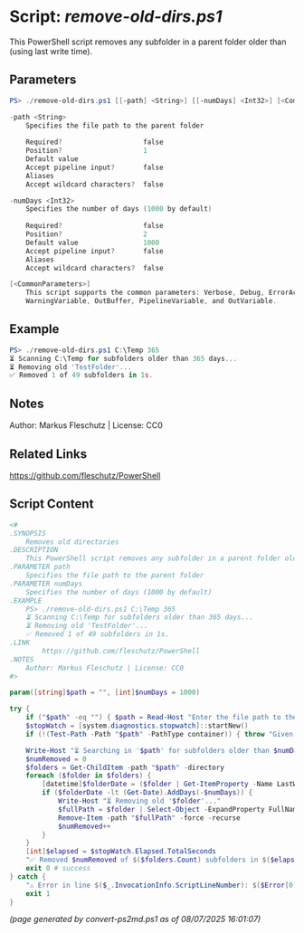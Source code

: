 Script: *remove-old-dirs.ps1*
========================

This PowerShell script removes any subfolder in a parent folder older than <numDays> (using last write time).

Parameters
----------
```powershell
PS> ./remove-old-dirs.ps1 [[-path] <String>] [[-numDays] <Int32>] [<CommonParameters>]

-path <String>
    Specifies the file path to the parent folder
    
    Required?                    false
    Position?                    1
    Default value                
    Accept pipeline input?       false
    Aliases                      
    Accept wildcard characters?  false

-numDays <Int32>
    Specifies the number of days (1000 by default)
    
    Required?                    false
    Position?                    2
    Default value                1000
    Accept pipeline input?       false
    Aliases                      
    Accept wildcard characters?  false

[<CommonParameters>]
    This script supports the common parameters: Verbose, Debug, ErrorAction, ErrorVariable, WarningAction, 
    WarningVariable, OutBuffer, PipelineVariable, and OutVariable.
```

Example
-------
```powershell
PS> ./remove-old-dirs.ps1 C:\Temp 365
⏳ Scanning C:\Temp for subfolders older than 365 days...
⏳ Removing old 'TestFolder'...
✅ Removed 1 of 49 subfolders in 1s.

```

Notes
-----
Author: Markus Fleschutz | License: CC0

Related Links
-------------
https://github.com/fleschutz/PowerShell

Script Content
--------------
```powershell
<#
.SYNOPSIS
	Removes old directories
.DESCRIPTION
	This PowerShell script removes any subfolder in a parent folder older than <numDays> (using last write time).
.PARAMETER path
	Specifies the file path to the parent folder
.PARAMETER numDays
	Specifies the number of days (1000 by default)
.EXAMPLE
	PS> ./remove-old-dirs.ps1 C:\Temp 365
	⏳ Scanning C:\Temp for subfolders older than 365 days...
	⏳ Removing old 'TestFolder'...
	✅ Removed 1 of 49 subfolders in 1s.
.LINK
        https://github.com/fleschutz/PowerShell
.NOTES
	Author: Markus Fleschutz | License: CC0
#>

param([string]$path = "", [int]$numDays = 1000)

try {
	if ("$path" -eq "") { $path = Read-Host "Enter the file path to the parent folder" }
	$stopWatch = [system.diagnostics.stopwatch]::startNew()
	if (!(Test-Path -Path "$path" -PathType container)) { throw "Given path doesn't exist - enter a valid path, please" }

	Write-Host "⏳ Searching in '$path' for subfolders older than $numDays days..."
	$numRemoved = 0
	$folders = Get-ChildItem -path "$path" -directory
	foreach ($folder in $folders) {
		[datetime]$folderDate = ($folder | Get-ItemProperty -Name LastWriteTime).LastWriteTime
		if ($folderDate -lt (Get-Date).AddDays(-$numDays)) {
			Write-Host "⏳ Removing old '$folder'..."
			$fullPath = $folder | Select-Object -ExpandProperty FullName
			Remove-Item -path "$fullPath" -force -recurse
			$numRemoved++
		}
	}
	[int]$elapsed = $stopWatch.Elapsed.TotalSeconds
	"✅ Removed $numRemoved of $($folders.Count) subfolders in $($elapsed)s."
	exit 0 # success
} catch {
	"⚠️ Error in line $($_.InvocationInfo.ScriptLineNumber): $($Error[0])"
	exit 1
}
```

*(page generated by convert-ps2md.ps1 as of 08/07/2025 16:01:07)*
